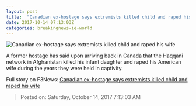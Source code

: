 ```yaml
---
layout: post
title:  "Canadian ex-hostage says extremists killed child and raped his wife"
date: 2017-10-14 07:13:03Z
categories: breakingnews-ie-world
---
```


![Canadian ex-hostage says extremists killed child and raped his wife](http://www.breakingnews.ie/remote/media.central.ie/media/images/j/joshuaboylehostagefamily_large.jpg?width=600&s=bn-809859)

A former hostage has said upon arriving back in Canada that the Haqqani network in Afghanistan killed his infant daughter and raped his American wife during the years they were held in captivity.


Full story on F3News: [Canadian ex-hostage says extremists killed child and raped his wife](http://www.f3nws.com/n/WBbpGJ)

> Posted on: Saturday, October 14, 2017 7:13:03 AM

